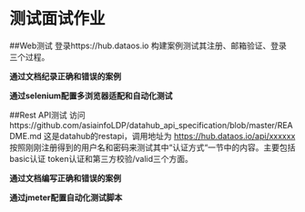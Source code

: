 # 测试面试作业
##Web测试
登录https://hub.dataos.io 构建案例测试其注册、邮箱验证、登录 三个过程。

**通过文档纪录正确和错误的案例**

**通过selenium配置多浏览器适配和自动化测试**

##Rest API测试
访问https://github.com/asiainfoLDP/datahub_api_specification/blob/master/README.md
这是datahub的restapi，调用地址为 https://hub.dataos.io/api/xxxxxx
按照刚刚注册得到的用户名和密码来测试其中“认证方式“一节中的内容。主要包括basic认证 token认证和第三方校验/valid三个方面。

**通过文档编写正确和错误的案例**

**通过jmeter配置自动化测试脚本**



